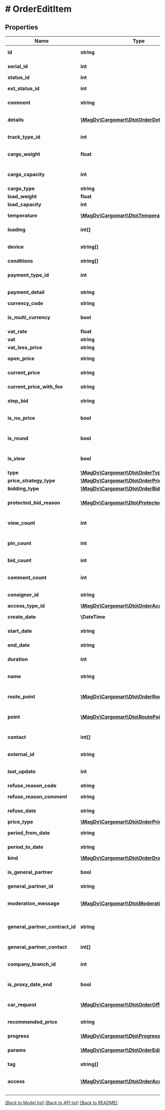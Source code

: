 # # OrderEditItem

## Properties

Name | Type | Description | Notes
------------ | ------------- | ------------- | -------------
**id** | **string** | Идентификатор заказа |
**serial_id** | **int** | Порядковый номер заказа | [optional]
**status_id** | **int** | Статуса заказа | [optional]
**ext_status_id** | **int** | Расширенный статус заказа | [optional]
**comment** | **string** | Комментарий к заказу | [optional]
**details** | [**\MagDv\Cargomart\Dto\OrderDetails[]**](OrderDetails.md) | Список деталей/комментариев/описаний заказа | [optional]
**truck_type_id** | **int** | Идентификатор типа транспорта | [optional]
**cargo_weight** | **float** | Тоннаж авто из условий заказа(в тоннах) | [optional]
**cargo_capacity** | **int** | Кубатура авто из условий заказа(в м3) | [optional]
**cargo_type** | **string** | Описание груза | [optional]
**load_weight** | **float** | Вес груза(в тоннах) | [optional]
**load_capacity** | **int** | Объём груза(в м3) | [optional]
**temperature** | [**\MagDv\Cargomart\Dto\TemperatureRange**](TemperatureRange.md) | Температурный режим в кельвинах | [optional]
**loading** | **int[]** | Требуемые типы погрузки-выгрузки | [optional]
**device** | **string[]** | Дополнительное оборудование машины | [optional]
**conditions** | **string[]** | Условия перевозки | [optional]
**payment_type_id** | **int** | Идентификатор способа оплаты заказа | [optional]
**payment_detail** | **string** | Комментарий по оплате | [optional]
**currency_code** | **string** | Код валюты заказа | [optional]
**is_multi_currency** | **bool** | Флаг мультивалютности | [optional] [default to false]
**vat_rate** | **float** | Ставка НДС | [optional]
**vat** | **string** | Размер НДС | [optional]
**vat_less_price** | **string** | Цена без НДС | [optional]
**open_price** | **string** | Начальная цена заказа | [optional]
**current_price** | **string** | Текущая цена заказа | [optional]
**current_price_with_fee** | **string** | Текущая цена заказа с комиссией | [optional]
**step_bid** | **string** | Шаг измеения цены заказа | [optional]
**is_no_price** | **bool** | Флаг заказ без цены | [optional] [default to false]
**is_round** | **bool** | @deprecated Является кругорейсом | [optional] [default to false]
**is_view** | **bool** | Был ли заказ просмотрен пользователем | [optional] [default to false]
**type** | [**\MagDv\Cargomart\Dto\OrderType**](OrderType.md) |  | [optional]
**price_strategy_type** | [**\MagDv\Cargomart\Dto\OrderPriceStrategyType**](OrderPriceStrategyType.md) |  | [optional]
**bidding_type** | [**\MagDv\Cargomart\Dto\OrderBiddingType**](OrderBiddingType.md) |  | [optional]
**protected_bid_reason** | [**\MagDv\Cargomart\Dto\ProtectedBidReason[]**](ProtectedBidReason.md) | Массив причин, по которым нельзя поставить ставку | [optional]
**view_count** | **int** | Количество просмотров данного заказа | [optional]
**pin_count** | **int** | Количество закреплений данного заказа | [optional]
**bid_count** | **int** | Количество ставок на заказ | [optional]
**comment_count** | **int** | Количество комментариев заказа | [optional]
**consignor_id** | **string** | Хэш код отправителя | [optional]
**access_type_id** | [**\MagDv\Cargomart\Dto\OrderAccessType**](OrderAccessType.md) |  | [optional]
**create_date** | **\DateTime** | Дата создания торгов | [optional]
**start_date** | **string** | Начальная дата торгов | [optional]
**end_date** | **string** | Конечная дата торгов | [optional]
**duration** | **int** | Продолжительность торгов | [optional]
**name** | **string** | Название шаблона, только для шаблонов | [optional]
**route_point** | [**\MagDv\Cargomart\Dto\OrderRoutePoint[]**](OrderRoutePoint.md) | Массив маршрутных точек заказа. | [optional]
**point** | [**\MagDv\Cargomart\Dto\RoutePointEdit[]**](RoutePointEdit.md) | @deprecated Использовать routePoint. | [optional]
**contact** | **int[]** | Список идентификаторов контактных лиц | [optional]
**external_id** | **string** | Внешний идентификатор | [optional]
**last_update** | **int** | Последняя дата обновления в виде timestamp | [optional]
**refuse_reason_code** | **string** | Причина отказа, ID | [optional]
**refuse_reason_comment** | **string** | Причина отказа, комментарий | [optional]
**refuse_date** | **string** | Причина отказа, дата создания | [optional]
**price_type** | [**\MagDv\Cargomart\Dto\OrderPriceType**](OrderPriceType.md) |  | [optional]
**period_from_date** | **string** | Период исполнения грузоперевозки От | [optional]
**period_to_date** | **string** | Период исполнения грузоперевозки До | [optional]
**kind** | [**\MagDv\Cargomart\Dto\OrderDraftKindEnum**](OrderDraftKindEnum.md) |  | [optional]
**is_general_partner** | **bool** | Флаг того что заказ под ГП | [optional] [default to false]
**general_partner_id** | **string** | Идентификатор ГП | [optional]
**moderation_message** | [**\MagDv\Cargomart\Dto\ModerationMessage[]**](ModerationMessage.md) | Сообщение о модерации от ГП, последнее приходит первым | [optional]
**general_partner_contract_id** | **string** | Идентификатор условий договора с ГП | [optional]
**general_partner_contact** | **int[]** | Список идентифкаторов кураторов от ГП | [optional]
**company_branch_id** | **int** | Идентификатор дочерней компании | [optional]
**is_proxy_date_end** | **bool** | Наступила дата, когда нельзя загрузить доверенность | [optional] [default to false]
**car_request** | [**\MagDv\Cargomart\Dto\OrderOfferCarRequest**](OrderOfferCarRequest.md) | Запрос количества машин | [optional]
**recommended_price** | **string** | Рекомендованная цена для этого заказа | [optional]
**progress** | [**\MagDv\Cargomart\Dto\ProgressItem[]**](ProgressItem.md) | Элемент прогресса | [optional]
**params** | [**\MagDv\Cargomart\Dto\OrderEditParams**](OrderEditParams.md) | Дополнительные параметры/флаги заказа | [optional]
**tag** | **string[]** | Тэги для заказа | [optional]
**access** | [**\MagDv\Cargomart\Dto\OrderAccess**](OrderAccess.md) | Описание доступных действий по объекту. |

[[Back to Model list]](../../README.md#models) [[Back to API list]](../../README.md#endpoints) [[Back to README]](../../README.md)
